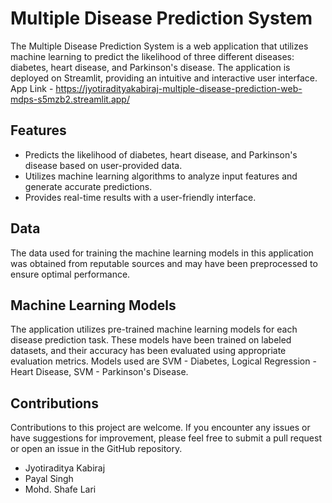 # Multiple Disease Prediction System

The Multiple Disease Prediction System is a web application that utilizes machine learning to predict the likelihood of three different diseases: diabetes, heart disease, and Parkinson's disease. The application is deployed on Streamlit, providing an intuitive and interactive user interface.
App Link - https://jyotiradityakabiraj-multiple-disease-prediction-web-mdps-s5mzb2.streamlit.app/


## Features

- Predicts the likelihood of diabetes, heart disease, and Parkinson's disease based on user-provided data.
- Utilizes machine learning algorithms to analyze input features and generate accurate predictions.
- Provides real-time results with a user-friendly interface.
 ## Data

The data used for training the machine learning models in this application was obtained from reputable sources and may have been preprocessed to ensure optimal performance.

## Machine Learning Models

The application utilizes pre-trained machine learning models for each disease prediction task. These models have been trained on labeled datasets, and their accuracy has been evaluated using appropriate evaluation metrics. Models used are SVM - Diabetes, Logical Regression - Heart Disease, SVM - Parkinson's Disease.

## Contributions

Contributions to this project are welcome. If you encounter any issues or have suggestions for improvement, please feel free to submit a pull request or open an issue in the GitHub repository.
- Jyotiraditya Kabiraj
- Payal Singh
- Mohd. Shafe Lari
